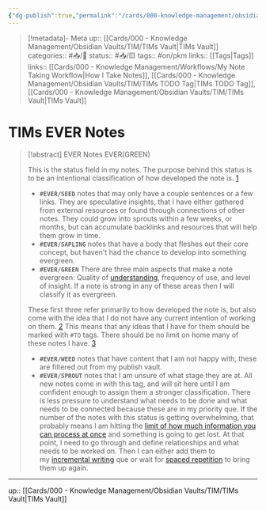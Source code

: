 ```yaml
---
{"dg-publish":true,"permalink":"/cards/000-knowledge-management/obsidian-vaults/tim/ti-ms-ever-notes/","title":"TIMs EVER Notes"}
---
```



> [!metadata]- Meta
> up:: [[Cards/000 - Knowledge Management/Obsidian Vaults/TIM/TIMs Vault\|TIMs Vault]]
> categories:: #📥/📰 
> status:: #📥/🟨
> tags:: #on/pkm 
> links:: [[Tags\|Tags]]
> links:: [[Cards/000 - Knowledge Management/Workflows/My Note Taking Workflow\|How I Take Notes]], [[Cards/000 - Knowledge Management/Obsidian Vaults/TIM/TIMs TODO Tag\|TIMs TODO Tag]], [[Cards/000 - Knowledge Management/Obsidian Vaults/TIM/TIMs Vault\|TIMs Vault]]

# TIMs EVER Notes

> [!abstract] EVER Notes
> EVER(GREEN)
> 
> This is the status field in my notes. The purpose behind this status is to be an intentional classification of how developed the note is. [1](https://publish.obsidian.md/tim/#fn-1-8d3f2dfc2d869f5c)
> 
> -   **`#EVER/SEED`** notes that may only have a couple sentences or a few links. They are speculative insights, that I have either gathered from external resources or found through connections of other notes. They could grow into sprouts within a few weeks, or months, but can accumulate backlinks and resources that will help them grow in time. 
> -   **`#EVER/SAPLING`** notes that have a body that fleshes out their core concept, but haven't had the chance to develop into something evergreen. 
> -   **`#EVER/GREEN`** There are three main aspects that make a note evergreen: Quality of [understanding](https://publish.obsidian.md/tim/30_Topics/31_Stubs/understanding), frequency of use, and level of insight. If a note is strong in any of these areas then I will classify it as evergreen. 
> 
> These first three refer primarily to how developed the note is, but also come with the idea that I do not have any current intention of working on them. [2](https://publish.obsidian.md/tim/#fn-2-8d3f2dfc2d869f5c) This means that any ideas that I have for them should be marked with `#TO` tags. There should be no limit on home many of these notes I have. [3](https://publish.obsidian.md/tim/#fn-3-8d3f2dfc2d869f5c)
> 
> -   **`#EVER/WEED`** notes that have content that I am not happy with, these are filtered out from my publish vault. 
> -   **`#EVER/SPROUT`** notes that I am unsure of what stage they are at. All new notes come in with this tag, and will sit here until I am confident enough to assign them a stronger classification. There is less pressure to understand what needs to be done and what needs to be connected because these are in my priority que. If the number of the notes with this status is getting overwhelming, that probably means I am hitting the [limit of how much information you can process at once](https://publish.obsidian.md/tim/40_Evergreens/There+is+a+limit+to+how+much+information+you+can+process+at+once) and something is going to get lost. At that point, I need to go through and define relationships and what needs to be worked on. Then I can either add them to my [incremental writing](https://publish.obsidian.md/tim/incremental+writing) que or wait for [spaced repetition](https://publish.obsidian.md/tim/30_Topics/32_Terms/spaced+repetition) to bring them up again.

---
up:: [[Cards/000 - Knowledge Management/Obsidian Vaults/TIM/TIMs Vault\|TIMs Vault]]
